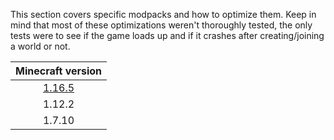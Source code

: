 This section covers specific modpacks and how to optimize them.
Keep in mind that most of these optimizations weren't thoroughly tested, the only tests were to see if the game loads up and if it crashes after creating/joining a world or not.

| Minecraft version |
|:---:|
| [1.16.5](1.16.5.md) |
| 1.12.2 |
| 1.7.10 |
